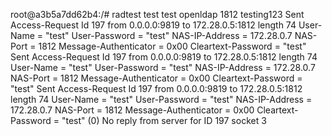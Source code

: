 root@a3b5a7dd62b4:/# radtest test test openldap 1812 testing123
Sent Access-Request Id 197 from 0.0.0.0:9819 to 172.28.0.5:1812 length 74
	User-Name = "test"
	User-Password = "test"
	NAS-IP-Address = 172.28.0.7
	NAS-Port = 1812
	Message-Authenticator = 0x00
	Cleartext-Password = "test"
Sent Access-Request Id 197 from 0.0.0.0:9819 to 172.28.0.5:1812 length 74
	User-Name = "test"
	User-Password = "test"
	NAS-IP-Address = 172.28.0.7
	NAS-Port = 1812
	Message-Authenticator = 0x00
	Cleartext-Password = "test"
Sent Access-Request Id 197 from 0.0.0.0:9819 to 172.28.0.5:1812 length 74
	User-Name = "test"
	User-Password = "test"
	NAS-IP-Address = 172.28.0.7
	NAS-Port = 1812
	Message-Authenticator = 0x00
	Cleartext-Password = "test"
(0) No reply from server for ID 197 socket 3
